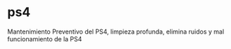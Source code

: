 # ps4
Mantenimiento Preventivo del PS4, limpieza profunda, elimina ruidos y mal funcionamiento de la PS4
